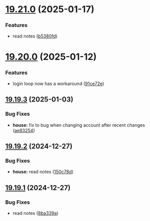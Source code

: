 # [19.21.0](https://github.com/Torwent/WaspLib/compare/v19.20.0...v19.21.0) (2025-01-17)


### Features

* read notes ([b5380fd](https://github.com/Torwent/WaspLib/commit/b5380fd216d704e0603eef66adde3dd5d0ab7365))



# [19.20.0](https://github.com/Torwent/WaspLib/compare/v19.19.3...v19.20.0) (2025-01-12)


### Features

* login loop now has a workaround ([91ce72e](https://github.com/Torwent/WaspLib/commit/91ce72e7f6cd3641450655887312dcc873b2b539))



## [19.19.3](https://github.com/Torwent/WaspLib/compare/v19.19.2...v19.19.3) (2025-01-03)


### Bug Fixes

* **house:** fix to bug when changing account after recent changes ([ae83254](https://github.com/Torwent/WaspLib/commit/ae83254efd7d6baa5bb8f1ba6821c4de36e422d2))



## [19.19.2](https://github.com/Torwent/WaspLib/compare/v19.19.1...v19.19.2) (2024-12-27)


### Bug Fixes

* **house:** read notes ([150c78d](https://github.com/Torwent/WaspLib/commit/150c78d85a2847f4157e39c9468fc117cf11ab79))



## [19.19.1](https://github.com/Torwent/WaspLib/compare/v19.19.0...v19.19.1) (2024-12-27)


### Bug Fixes

* read notes ([8ba339a](https://github.com/Torwent/WaspLib/commit/8ba339a0f7a666aed6f472ec45c8beb08dd63a9e))



